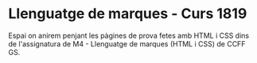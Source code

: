 # Llenguatge de marques - Curs 1819
Espai on anirem penjant les pàgines de prova fetes amb HTML i CSS dins de l'assignatura de M4 - Llenguatge de marques (HTML i CSS) de CCFF GS.
